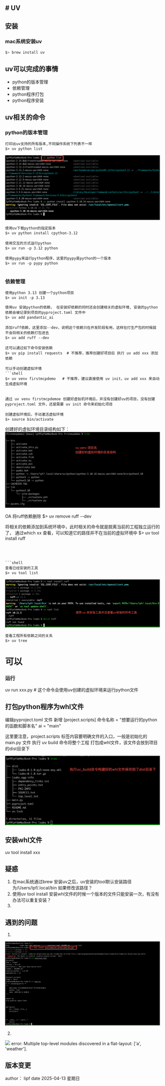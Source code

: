 ## # UV

## 安装

### mac系统安装uv 

```powershell
$> brew install uv
```

## uv可以完成的事情

* python的版本管理
* 依赖管理
* python程序打包
* python程序安装

## uv相关的命令

### python的版本管理

```shell
打印出uv支持的所有版本,不同操作系统下列表不一样
$> uv python list 
```

<img src="./pic/01_查看uv支持的python版本_V20250413.png"/>

```shell
使用uv下载python的指定版本
$> uv python install cpython-3.12   

使用交互的方式运行python
$> uv run -p 3.12 python 

使用pypy来运行python程序，这里的pypy是python的一个版本
$> uv run -p pypy python 
 
```

### 依赖管理

```shell
使用python 3.13 创建一个python项目
$> uv init -p 3.13
```

```shell
使用uv 安装python的依赖， 在安装好依赖的同时还会创建相关的虚拟环境, 安装的python依赖会被记录到项目的pyproject.toml 文件中
$> uv add pandantic_ai

添加ruff依赖，这里添加--dev，说明这个依赖只在开发阶段有用，这样在打生产包的时候就不会将相关的依赖打包进去
$> uv add ruff --dev 

还可以通过如下命令安装依赖
$> uv pip install requests  # 不推荐，推荐创建好项目后 执行 uv add xxx 添加依赖

可以手动创建虚拟环境
```shell
$> uv venv firstmcpdemo   # 不推荐，建议直接使用 uv init，uv add xxx 来自动生成虚拟环境


通过 uv venv firstmcpdemoe 创建好虚拟机环境后，并没有创建好uv的项目，没有创建pyproject.toml 文件，还是需要 uv init 命令来初始化项目

创建虚拟环境后，手动激活虚拟环境
$> source bin/activate

```

创建好的虚拟环境目录结构如下：
<img src="./pic/05_使用uv创建好的虚拟环境的目录结构.png"/>


OA
将ruff依赖删除
$> uv remove ruff --dev 

将相关的依赖添加到系统环境中，此时相关的命令就是脱离当前的工程独立运行的了， 通过which xx 查看，可以知道它的路径并不在当前的虚拟环境中
$> uv tool install ruff

```



```shell
查看已经安装的工具
$> vu tool list
```

<img src="./pic/03_使用 uv 来安装工具并且查看uv安装的所有工具.png"/>

```shell
查看工程所有依赖之间的关系
$> uv tree
```



   # 可以

### 运行

uv run xxx.py     # 这个命令会使用uv创建的虚拟环境来运行python文件

## 打包python程序为whl文件

编辑pyproject.toml 文件
新增
[project.scripts]
命令名称 = "想要运行的python的函数和脚本名"
ai = "main"

这里要注意，project.scripts 标签内容要明确文件的入口，一般是初始化的main.py 文件
执行 uv build 命令将整个工程 打包成whl文件，该文件会放到项目的dist目录下

<img src="./pic/04_执行uv_build命令构建好的whl文件保存到了dist目录下.png"/>

## 安装whl文件

uv tool install xxx


## 疑惑
1. 在mac系统通过brew 安装uv之后，uv安装的tool默认安装路径为/Users/lpf/.local/bin 如果修改该路径？
2. 使用uv tool install 安装whl文件的时候一个版本的文件只能安装一次，有没有办法可以重复安装？ 
3. 

## 遇到的问题
1. 
<img src="./pic/101_invalid_console_script.png"/>


2. 
<img src="./pic/102_Multiple_top_level_modules_VC20250415"/>
error: Multiple top-level modules discovered in a flat-layout: ['a', 'weather'].


## 版本变更

author： lipf
date 2025-04-13 星期日
